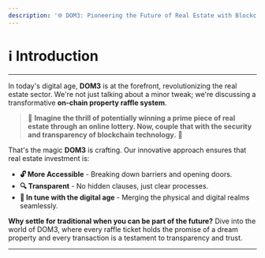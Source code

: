 ```yaml
---
description: '🌐 DOM3: Pioneering the Future of Real Estate with Blockchain 🌐'
---
```


# ℹ Introduction

***

In today's digital age, **DOM3** is at the forefront, revolutionizing the real estate sector. We're not just talking about a minor tweak; we're discussing a transformative **on-chain property raffle system**.

> 🚀 **Imagine the thrill of potentially winning a prime piece of real estate through an online lottery. Now, couple that with the security and transparency of blockchain technology.** 🚀

That's the magic **DOM3** is crafting. Our innovative approach ensures that real estate investment is:

* **🔓 More Accessible** - Breaking down barriers and opening doors.
* **🔍 Transparent** - No hidden clauses, just clear processes.
* **🌟 In tune with the digital age** - Merging the physical and digital realms seamlessly.

**Why settle for traditional when you can be part of the future?** Dive into the world of DOM3, where every raffle ticket holds the promise of a dream property and every transaction is a testament to transparency and trust.

***
